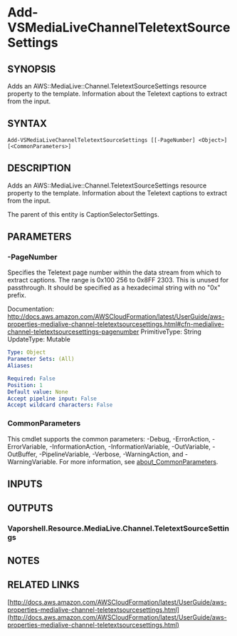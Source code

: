 # Add-VSMediaLiveChannelTeletextSourceSettings

## SYNOPSIS
Adds an AWS::MediaLive::Channel.TeletextSourceSettings resource property to the template.
Information about the Teletext captions to extract from the input.

## SYNTAX

```
Add-VSMediaLiveChannelTeletextSourceSettings [[-PageNumber] <Object>] [<CommonParameters>]
```

## DESCRIPTION
Adds an AWS::MediaLive::Channel.TeletextSourceSettings resource property to the template.
Information about the Teletext captions to extract from the input.

The parent of this entity is CaptionSelectorSettings.

## PARAMETERS

### -PageNumber
Specifies the Teletext page number within the data stream from which to extract captions.
The range is 0x100 256 to 0x8FF 2303.
This is unused for passthrough.
It should be specified as a hexadecimal string with no "0x" prefix.

Documentation: http://docs.aws.amazon.com/AWSCloudFormation/latest/UserGuide/aws-properties-medialive-channel-teletextsourcesettings.html#cfn-medialive-channel-teletextsourcesettings-pagenumber
PrimitiveType: String
UpdateType: Mutable

```yaml
Type: Object
Parameter Sets: (All)
Aliases:

Required: False
Position: 1
Default value: None
Accept pipeline input: False
Accept wildcard characters: False
```

### CommonParameters
This cmdlet supports the common parameters: -Debug, -ErrorAction, -ErrorVariable, -InformationAction, -InformationVariable, -OutVariable, -OutBuffer, -PipelineVariable, -Verbose, -WarningAction, and -WarningVariable. For more information, see [about_CommonParameters](http://go.microsoft.com/fwlink/?LinkID=113216).

## INPUTS

## OUTPUTS

### Vaporshell.Resource.MediaLive.Channel.TeletextSourceSettings
## NOTES

## RELATED LINKS

[http://docs.aws.amazon.com/AWSCloudFormation/latest/UserGuide/aws-properties-medialive-channel-teletextsourcesettings.html](http://docs.aws.amazon.com/AWSCloudFormation/latest/UserGuide/aws-properties-medialive-channel-teletextsourcesettings.html)

